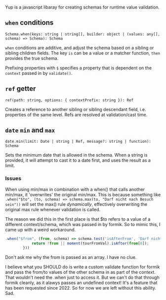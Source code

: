Yup is a javascript libaray for creating schemas for runtime value validation.

## `when` conditions

`Schema.when(keys: string | string[], builder: object | (values: any[], schema) => Schema): Schema`

`when` conditions are additive, and adjust the schema based on a sibling or sibling children fields.
The key `is` can be a value or a matcher function, `then` provides the true schema.

Prefixing properties with `$` specifies a property that is dependent on the `context` passed in by `validate()`.

## `ref` getter

`ref(path: string, options: { contextPrefix: string }): Ref`

Creates a reference to another sibling or sibling descendant field, i.e. properties of the same level.
Refs are resolved at validation/cast time.

## `date` `min` and `max`

`date.min(limit: Date | string | Ref, message?: string | function): Schema`

Sets the minimum date that is allowed in the schema. When a string is provided,
it will attempt to cast it to a date first, and uses the result as a limit.

### Issues

When using min/max in combination with a when() that calls another min/max,
it 'overwrites' the original min/max.
This is because something like `.when("$to", (to, schema) => schema.max(to, "Darf nicht nach Besuch sein"))`
will set the max() rule _dynamically_, effectively overwriting the original max rule whenever validation is called.

The reason we did this in the first place is that $to refers to a value of a different context/schema,
which was passed in by formik.
So to mimic this, I came up with a weird workaround.

``` ts
.when("$from", (from, schema) => schema.test('isAfterFrom', 'Darf nicht vor Besuch sein', (tourFromVal) => {
            return !from || moment(tourFromVal).isAfter(from[0]);
        }))
```

Don't ask me why the from is passed as an array. I have no clue.

I believe what you SHOULD do is write a custom validate function for formik and pass the from/to values of the
other schema in as part of the context. That wouldn't need the .when just to access it.
But we can't do that through formik cleanly, as it alawys passes an undefined context!
It's a feature that has been requested since 2022.
So for now we are left without this ability. Sad.
